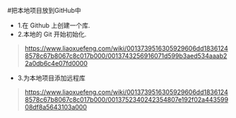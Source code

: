 #把本地项目放到GitHub中


* 1.在 Github 上创建一个库.
* 2.本地的 Git 开始初始化.
>https://www.liaoxuefeng.com/wiki/0013739516305929606dd18361248578c67b8067c8c017b000/0013743256916071d599b3aed534aaab22a0db6c4e07fd0000

* 3.为本地项目添加远程库
>https://www.liaoxuefeng.com/wiki/0013739516305929606dd18361248578c67b8067c8c017b000/0013752340242354807e192f02a44359908df8a5643103a000

